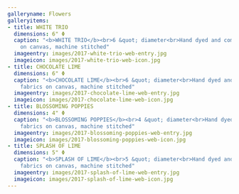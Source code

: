```yaml
---
galleryname: Flowers
galleryitems:
- title: WHITE TRIO
  dimensions: 6" Φ
  caption: "<b>WHITE TRIO</b><br>6 &quot; diameter<br>Hand dyed and commercial fabrics
    on canvas, machine stitched"
  imageentry: images/2017-white-trio-web-entry.jpg
  imageicon: images/2017-white-trio-web-icon.jpg
- title: CHOCOLATE LIME
  dimensions: 6" Φ
  caption: "<b>CHOCOLATE LIME</b><br>6 &quot; diameter<br>Hand dyed and commercial
    fabrics on canvas, machine stitched"
  imageentry: images/2017-chocolate-lime-web-entry.jpg
  imageicon: images/2017-chocolate-lime-web-icon.jpg
- title: BLOSSOMING POPPIES
  dimensions: 4" Φ
  caption: "<b>BLOSSOMING POPPIES</b><br>4 &quot; diameter<br>Hand dyed and commercial
    fabrics on canvas, machine stitched"
  imageentry: images/2017-blossoming-poppies-web-entry.jpg
  imageicon: images/2017-blossoming-poppies-web-icon.jpg
- title: SPLASH OF LIME
  dimensions: 5" Φ
  caption: "<b>SPLASH OF LIME</b><br>5 &quot; diameter<br>Hand dyed and commercial
    fabrics on canvas, machine stitched"
  imageentry: images/2017-splash-of-lime-web-entry.jpg
  imageicon: images/2017-splash-of-lime-web-icon.jpg
---
```

